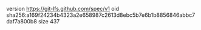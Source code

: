 version https://git-lfs.github.com/spec/v1
oid sha256:a169f24234b4323a2e658987c2613d8ebc5b7e6b1b8856846abbc7daf7a800b8
size 437
